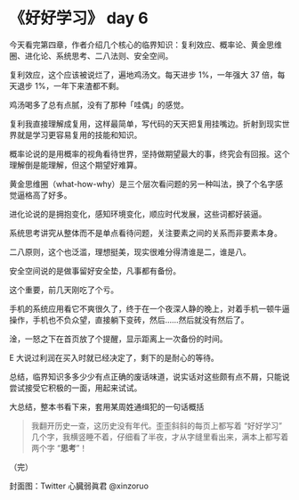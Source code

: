 # 《好好学习》 day 6

今天看完第四章，作者介绍几个核心的临界知识：复利效应、概率论、黄金思维圈、进化论、系统思考、二八法则、安全空间。

复利效应，这个应该被说烂了，遍地鸡汤文。每天进步 1%，一年强大 37 倍，每天退步 1%，一年下来渣都不剩。

鸡汤喝多了总有点腻，没有了那种「哇偶」的感觉。

复利我直接理解成复用，这样最简单，写代码的天天把复用挂嘴边。折射到现实世界就是学习更容易复用的技能和知识。

概率论说的是用概率的视角看待世界，坚持做期望最大的事，终究会有回报。这个理解倒是能理解，但这个期望好难算。

黄金思维圈（what-how-why）是三个层次看问题的另一种叫法，换了个名字感觉逼格高了好多。

进化论说的是拥抱变化，感知环境变化，顺应时代发展，这些词都好装逼。

系统思考讲究从整体而不是单点看待问题，关注要素之间的关系而非要素本身。

二八原则，这个也泛滥，理想挺美，现实很难分得清谁是二，谁是八。

安全空间说的是做事留好安全垫，凡事都有备份。

这个重要，前几天刚吃了个亏。

手机的系统应用看它不爽很久了，终于在一个夜深人静的晚上，对着手机一顿牛逼操作，手机也不负众望，直接躺下变砖，然后……然后就没有然后了。​​

淦，一怒之下在首页放了个提醒，显示距离上一次备份的时间。

E 大说过利润在买入时就已经决定了，剩下的是耐心的等待。

总结，临界知识多多少少有点正确的废话味道，说实话对这些颇有点不屑，只能说尝试接受它积极的一面，用起来试试。

大总结，整本书看下来，套用某周姓通缉犯的一句话概括

> 我翻开历史一查，这历史没有年代。歪歪斜斜的每页上都写着 “好好学习” 几个字，我横竖睡不着，仔细看了半夜，才从字缝里看出来，满本上都写着两个字 “**思考**”！

（完）

封面图：Twitter 心臓弱眞君 @xinzoruo